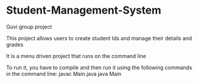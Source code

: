 # Student-Management-System
Guvi group project

This project allows users to create student Ids and manage their details and grades

It is a menu driven project that runs on the command line

To run it, you have to compile and then run it using the following commands in the command line:
javac Main.java
java Main
